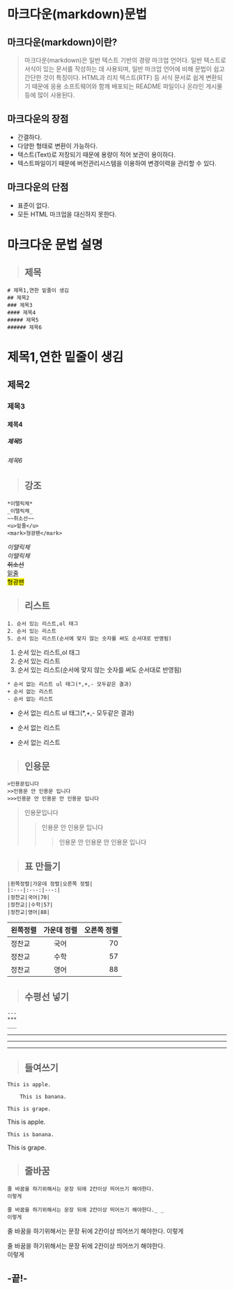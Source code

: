 # 마크다운(markdown)문법

## 마크다운(markdown)이란?
>마크다운(markdown)은 일반 텍스트 기반의 경량 마크업 언어다. 일반 텍스트로 서식이 있는 문서를 작성하는 데 사용되며, 일반 마크업 언어에 비해 문법이 쉽고 간단한 것이 특징이다. HTML과 리치 텍스트(RTF) 등 서식 문서로 쉽게 변환되기 때문에 응용 소프트웨어와 함께 배포되는 README 파일이나 온라인 게시물 등에 많이 사용된다.

## 마크다운의 장점
* 간결하다.
* 다양한 형태로 변환이 가능하다.
* 텍스트(Text)로 저장되기 때문에 용량이 적어 보관이 용이하다.
* 텍스트파일이기 때문에 버전관리시스템을 이용하여 변경이력을 관리할 수 있다.

## 마크다운의 단점
* 표준이 없다.
* 모든 HTML 마크업을 대신하지 못한다.

# 마크다운 문법 설명

>## 제목
```
# 제목1,연한 밑줄이 생김
## 제목2
### 제목3
#### 제목4
##### 제목5
###### 제목6
```
# 제목1,연한 밑줄이 생김
## 제목2
### 제목3
#### 제목4
##### 제목5
###### 제목6

>## 강조
```
*이탤릭체*
_이탤릭체_
~~취소선~~
<u>밑줄</u>
<mark>형광팬</mark>
```
*이탤릭체*  
_이탤릭체_  
~~취소선~~  
<u>밑줄</u>  
<mark>형광팬</mark>

>## 리스트
```
1. 순서 있는 리스트,ol 태그
2. 순서 있는 리스트
5. 순서 있는 리스트(순서에 맞지 않는 숫자를 써도 순서대로 반영됨)
```
1. 순서 있는 리스트,ol 태그
2. 순서 있는 리스트
5. 순서 있는 리스트(순서에 맞지 않는 숫자를 써도 순서대로 반영됨)
```
* 순서 없는 리스트 ul 태그(*,+,- 모두같은 결과)
+ 순서 없는 리스트
- 순서 없는 리스트
```
* 순서 없는 리스트 ul 태그(*,+,- 모두같은 결과)
+ 순서 없는 리스트
- 순서 없는 리스트

> ## 인용문
```
>인용문입니다
>>인용문 안 인용문 입니다
>>>인용문 안 인용문 안 인용문 입니다
```
>인용문입니다
>>인용문 안 인용문 입니다
>>>인용문 안 인용문 안 인용문 입니다

> ## 표 만들기
```
|왼쪽정렬|가운데 정렬|오른쪽 정렬|
|:---|:---:|---:|
|정찬교|국어|70|
|정찬교||수학|57|
|정찬교|영어|88|
``` 
|왼쪽정렬|가운데 정렬|오른쪽 정렬|
|:---|:---:|---:|
|정찬교|국어|70|
|정찬교|수학|57|
|정찬교|영어|88|

> ## 수평선 넣기
```
---
***
___
```
---
***
___
> ## 들여쓰기
```
This is apple.

    This is banana.

This is grape.
```
This is apple.

    This is banana.

This is grape.
> ## 줄바꿈
```
줄 바꿈을 하기위해서는 문장 뒤에 2칸이상 띄어쓰기 해야한다.
이렇게

줄 바꿈을 하기위해서는 문장 뒤에 2칸이상 띄어쓰기 해야한다._ _
이렇게
```
줄 바꿈을 하기위해서는 문장 뒤에 2칸이상 띄어쓰기 해야한다.
이렇게
  
줄 바꿈을 하기위해서는 문장 뒤에 2칸이상 띄어쓰기 해야한다.  
이렇게

## -끝!-